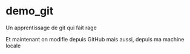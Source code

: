 # demo_git
Un apprentissage de git qui fait rage

Et maintenant on modifie depuis GitHub
mais aussi, depuis ma machine locale
